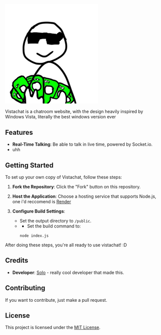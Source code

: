 <img src="public/soloicon.png" alt="SoloChat" width="300"/>

Vistachat is a chatroom website, with the design heavily inspired by Windows Vista, literally the best windows version ever

## Features

- **Real-Time Talking**: Be able to talk in live time, powered by Socket.io.
- uhh

## Getting Started

To set up your own copy of Vistachat, follow these steps:

1. **Fork the Repository**: Click the "Fork" button on this repository.
   
2. **Host the Application**: Choose a hosting service that supports Node.js, one i'd reccomend is [Render](https://render.com)
   
3. **Configure Build Settings**:
   - Set the output directory to `/public`.
   - - Set the build command to:
     ```
     node index.js
     ```

After doing these steps, you're all ready to use vistachat! :D

## Credits

- **Developer**: [Solo](https://guns.lol/thesolo/) - really cool developer that made this.

## Contributing

If you want to contribute, just make a pull request.

## License

This project is licensed under the [MIT License](LICENSE).
